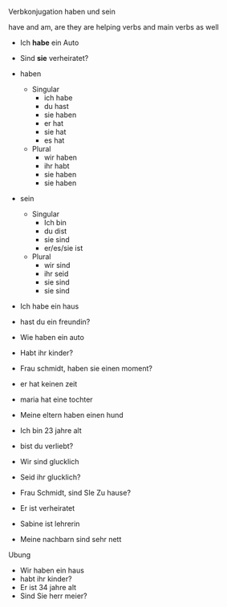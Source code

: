 Verbkonjugation
haben und sein

have and am, are
they are helping verbs and main verbs as well

- Ich **habe** ein Auto
- Sind **sie** verheiratet?
- haben
	- Singular
		- ich habe
		- du hast
		- sie haben
		- er hat
		- sie hat
		- es hat
	- Plural
		- wir haben
		- ihr habt
		- sie haben
		- sie haben
- sein
	- Singular
		- Ich bin
		- du dist
		- sie sind
		- er/es/sie ist
	- Plural
		- wir sind
		- ihr seid
		- sie sind
		- sie sind

- Ich habe ein haus
- hast du ein freundin?
- Wie haben ein auto
- Habt ihr kinder?
- Frau schmidt, haben sie einen moment?
- er hat keinen zeit
- maria hat eine tochter
- Meine eltern haben einen hund

- Ich bin 23 jahre alt
- bist du verliebt?
- Wir sind glucklich
- Seid ihr glucklich?
- Frau Schmidt, sind SIe Zu hause?
- Er ist verheiratet

- Sabine ist lehrerin
- Meine nachbarn sind sehr nett

Ubung
- Wir haben ein haus
- habt ihr kinder?
- Er ist 34 jahre alt
- Sind Sie herr meier?
